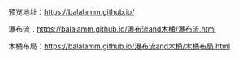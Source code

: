 预览地址：https://balalamm.github.io/

瀑布流：https://balalamm.github.io/瀑布流and木桶/瀑布流.html

木桶布局：https://balalamm.github.io/瀑布流and木桶/木桶布局.html
